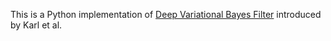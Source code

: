 This is a Python implementation of [Deep Variational Bayes Filter](https://arxiv.org/abs/1605.06432) introduced by Karl et al.
